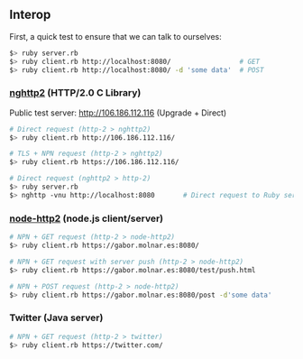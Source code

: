 ## Interop

First, a quick test to ensure that we can talk to ourselves:

```bash
$> ruby server.rb
$> ruby client.rb http://localhost:8080/                 # GET
$> ruby client.rb http://localhost:8080/ -d 'some data'  # POST
```

### [nghttp2](https://github.com/tatsuhiro-t/nghttp2) (HTTP/2.0 C Library)

Public test server: http://106.186.112.116 (Upgrade + Direct)

```bash
# Direct request (http-2 > nghttp2)
$> ruby client.rb http://106.186.112.116/

# TLS + NPN request (http-2 > nghttp2)
$> ruby client.rb https://106.186.112.116/

# Direct request (nghttp2 > http-2)
$> ruby server.rb
$> nghttp -vnu http://localhost:8080       # Direct request to Ruby server
```

### [node-http2](https://github.com/molnarg/node-http2) (node.js client/server)

```bash
# NPN + GET request (http-2 > node-http2)
$> ruby client.rb https://gabor.molnar.es:8080/

# NPN + GET request with server push (http-2 > node-http2)
$> ruby client.rb https://gabor.molnar.es:8080/test/push.html

# NPN + POST request (http-2 > node-http2)
$> ruby client.rb https://gabor.molnar.es:8080/post -d'some data'
```

### Twitter (Java server)

```bash
# NPN + GET request (http-2 > twitter)
$> ruby client.rb https://twitter.com/
```
